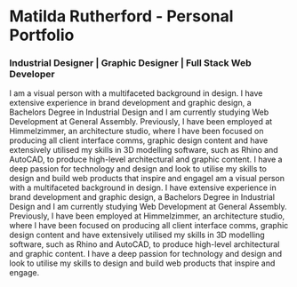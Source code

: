 # Matilda Rutherford - Personal Portfolio

### Industrial Designer | Graphic Designer | Full Stack Web Developer
I am a visual person with a multifaceted background in design. I have extensive experience in brand development and graphic design, a Bachelors Degree in Industrial Design and I am currently studying Web Development at General Assembly. Previously, I have been employed at Himmelzimmer, an architecture studio, where I have been focused on producing all client interface comms, graphic design content and have extensively utilised my skills in 3D modelling software, such as Rhino and AutoCAD, to produce high-level architectural and graphic content. I have a deep passion for technology and design and look to utilise my skills to design and build web products that inspire and engageI am a visual person with a multifaceted background in design. I have extensive experience in brand development and graphic design, a Bachelors Degree in Industrial Design and I am currently studying Web Development at General Assembly. Previously, I have been employed at Himmelzimmer, an architecture studio, where I have been focused on producing all client interface comms, graphic design content and have extensively utilised my skills in 3D modelling software, such as Rhino and AutoCAD, to produce high-level architectural and graphic content. I have a deep passion for technology and design and look to utilise my skills to design and build web products that inspire and engage.
